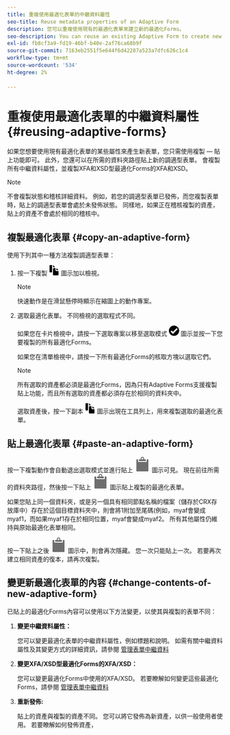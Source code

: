 ```yaml
---
title: 重複使用最適化表單的中繼資料屬性
seo-title: Reuse metadata properties of an Adaptive Form
description: 您可以重複使用現有的最適化表單來建立新的最適化Forms。
seo-description: You can reuse an existing Adaptive Form to create new Adaptive Forms.
exl-id: fb8cf3a9-fd19-46bf-b40e-2af76ca68b9f
source-git-commit: 7163eb2551f5e644f6d42287a523a7dfc626c1c4
workflow-type: tm+mt
source-wordcount: '534'
ht-degree: 2%

---
```


# 重複使用最適化表單的中繼資料屬性 {#reusing-adaptive-forms}

如果您想要使用現有最適化表單的某些屬性來產生新表單，您只需使用複製 — 貼上功能即可。 此外，您還可以在所需的資料夾路徑貼上新的調適型表單。 會複製所有中繼資料屬性，並複製XFA和XSD型最適化Forms的XFA和XSD。

>[!NOTE]
>
>不會複製狀態和稽核詳細資料。 例如，若您的調適型表單已發佈，而您複製表單時，貼上的調適型表單會處於未發佈狀態。 同樣地，如果正在稽核複製的資產，貼上的資產不會處於相同的稽核中。

## 複製最適化表單 {#copy-an-adaptive-form}

使用下列其中一種方法複製調適型表單：

1. 按一下複製 ![aem6forms_copy](assets/aem6forms_copy.png) 圖示加以檢視。

   >[!NOTE]
   >
   >快速動作是在滑鼠懸停時顯示在縮圖上的動作專案。

1. 選取最適化表單。 不同檢視的選取程式不同。

   如果您在卡片檢視中，請按一下選取專案以移至選取模式 ![aem6forms_check-circle](assets/aem6forms_check-circle.png) 圖示並按一下您要複製的所有最適化Forms。

   如果您在清單檢視中，請按一下所有最適化Forms的核取方塊以選取它們。

   >[!NOTE]
   >
   >所有選取的資產都必須是最適化Forms，因為只有Adaptive Forms支援複製貼上功能，而且所有選取的資產都必須存在於相同的資料夾中。

   選取資產後，按一下副本 ![aem6forms_copy](assets/aem6forms_copy.png) 圖示出現在工具列上，用來複製選取的最適化表單。

## 貼上最適化表單 {#paste-an-adaptive-form}

按一下複製動作會自動退出選取模式並進行貼上 ![貼上](assets/Smock_Paste_18_N.svg) 圖示可見。 現在前往所需的資料夾路徑，然後按一下貼上 ![貼上](assets/Smock_Paste_18_N.svg) 圖示貼上複製的最適化表單。

如果您貼上同一個資料夾，或是另一個具有相同節點名稱的檔案（儲存於CRX存放庫中）存在於這個目標資料夾中，則會將1附加至尾碼(例如，myaf會變成myaf1，而如果myaf1存在於相同位置，myaf會變成myaf2。 所有其他屬性仍維持與原始最適化表單相同。

按一下貼上之後 ![貼上](assets/Smock_Paste_18_N.svg) 圖示中，則會再次隱藏。 您一次只能貼上一次。 若要再次建立相同資產的復本，請再次複製。

## 變更新最適化表單的內容 {#change-contents-of-new-adaptive-form}

已貼上的最適化Forms內容可以使用以下方法變更，以使其與複製的表單不同：

1. **變更中繼資料屬性：**

   您可以變更最適化表單的中繼資料屬性，例如標題和說明。 如需有關中繼資料屬性及其變更方式的詳細資訊，請參閱 [管理表單中繼資料](manage-form-metadata.md)

1. **變更XFA/XSD型最適化Forms的XFA/XSD：**

   您可以變更最適化Forms中使用的XFA/XSD。 若要瞭解如何變更這些最適化Forms，請參閱 [管理表單中繼資料](manage-form-metadata.md)

1. **重新發佈:**

   貼上的資產與複製的資產不同。 您可以將它發佈為新資產，以供一般使用者使用。 若要瞭解如何發佈資產， <!-- see [Publishing and unpublishing forms](publishing-unpublishing-forms.md) -->
